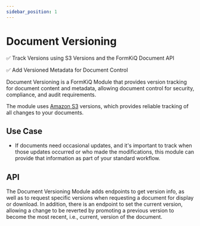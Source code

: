 ```yaml
---
sidebar_position: 1
---
```


# Document Versioning

✅ Track Versions using S3 Versions and the FormKiQ Document API

✅ Add Versioned Metadata for Document Control

Document Versioning is a FormKiQ Module that provides version tracking for document content and metadata, allowing document control for security, compliance, and audit requirements.

The module uses [Amazon S3](https://aws.amazon.com/s3) versions, which provides reliable tracking of all changes to your documents.

## Use Case

* If documents need occasional updates, and it's important to track when those updates occurred or who made the modifications, this module can provide that information as part of your standard workflow.

## API

The Document Versioning Module adds endpoints to get version info, as well as to request specific versions when requesting a document for display or download. In addition, there is an endpoint to set the current version, allowing a change to be reverted by promoting a previous version to become the most recent, i.e., current, version of the document.

<!---
**You can view the full list of Document Versioning Module endpoints in the link:../api/README.html#documentversions[API Reference].**
-->